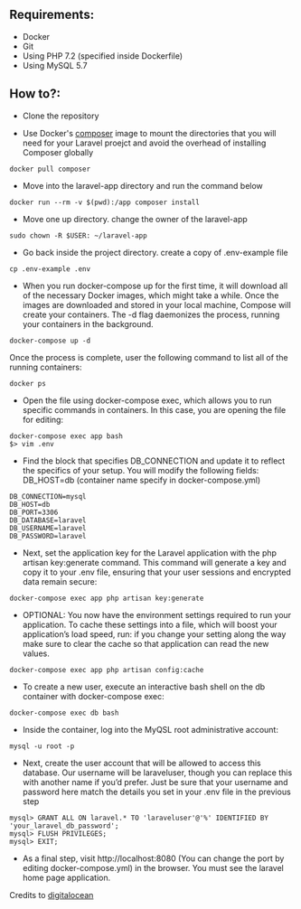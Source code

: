 ## Requirements:
- Docker
- Git
- Using PHP 7.2 (specified inside Dockerfile)
- Using MySQL 5.7

## How to?:

* Clone the repository

* Use Docker's [composer](https://hub.docker.com/_/composer) image to mount the directories that you will need for your Laravel proejct and avoid the overhead of installing Composer globally
```
docker pull composer
```

* Move into the laravel-app directory and run the command below
```
docker run --rm -v $(pwd):/app composer install
```

* Move one up directory. change the owner of the laravel-app
```
sudo chown -R $USER: ~/laravel-app
```

* Go back inside the project directory. create a copy of .env-example file
```
cp .env-example .env
```

* When you run docker-compose up for the first time, it will download all of the necessary Docker images, which might take a while. Once the images are downloaded and stored in your local machine, Compose will create your containers. The -d flag daemonizes the process, running your containers in the background.
```
docker-compose up -d
```

Once the process is complete, user the following command to list all of the running containers:
```
docker ps
```

* Open the file using docker-compose exec, which allows you to run specific commands in containers. In this case, you are opening the file for editing:
```
docker-compose exec app bash
$> vim .env
```

* Find the block that specifies DB_CONNECTION and update it to reflect the specifics of your setup. You will modify the following fields: DB_HOST=db (container name specify in docker-compose.yml)
```
DB_CONNECTION=mysql
DB_HOST=db
DB_PORT=3306
DB_DATABASE=laravel
DB_USERNAME=laravel
DB_PASSWORD=laravel
```

* Next, set the application key for the Laravel application with the php artisan key:generate command. This command will generate a key and copy it to your .env file, ensuring that your user sessions and encrypted data remain secure:
```
docker-compose exec app php artisan key:generate
```

* OPTIONAL: You now have the environment settings required to run your application. To cache these settings into a file, which will boost your application’s load speed, run: if you change your setting along the way make sure to clear the cache so that application can read the new values.
```
docker-compose exec app php artisan config:cache
```

* To create a new user, execute an interactive bash shell on the db container with docker-compose exec:
```
docker-compose exec db bash
```

* Inside the container, log into the MyQSL root administrative account:
```
mysql -u root -p
```

* Next, create the user account that will be allowed to access this database. Our username will be laraveluser, though you can replace this with another name if you’d prefer. Just be sure that your username and password here match the details you set in your .env file in the previous step

```
mysql> GRANT ALL ON laravel.* TO 'laraveluser'@'%' IDENTIFIED BY 'your_laravel_db_password';
mysql> FLUSH PRIVILEGES;
mysql> EXIT;
```

* As a final step, visit http://localhost:8080 (You can change the port by editing docker-compose.yml) in the browser. You must see the laravel home page application.

Credits to [digitalocean](https://www.digitalocean.com/community/tutorials/how-to-set-up-laravel-nginx-and-mysql-with-docker-compose)


